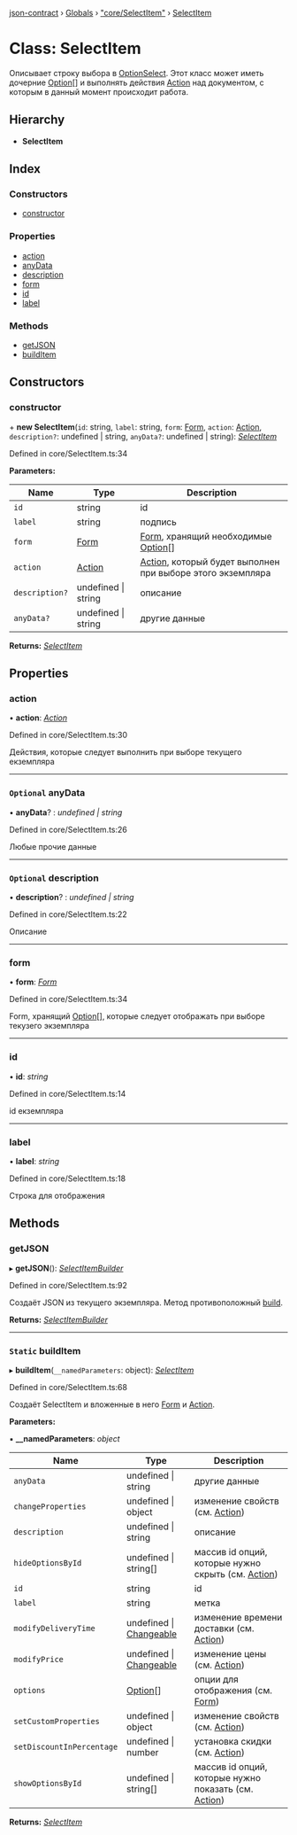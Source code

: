 [json-contract](../README.md) › [Globals](../globals.md) › ["core/SelectItem"](../modules/_core_selectitem_.md) › [SelectItem](_core_selectitem_.selectitem.md)

# Class: SelectItem

Описывает строку выбора в [OptionSelect](_core_optionselect_.optionselect.md). Этот класс может иметь дочерние [Option](_core_option_.option.md)[] и выполнять действия [Action](_core_action_.action.md) над
документом, с которым в данный момент происходит работа.

## Hierarchy

* **SelectItem**

## Index

### Constructors

* [constructor](_core_selectitem_.selectitem.md#constructor)

### Properties

* [action](_core_selectitem_.selectitem.md#action)
* [anyData](_core_selectitem_.selectitem.md#optional-anydata)
* [description](_core_selectitem_.selectitem.md#optional-description)
* [form](_core_selectitem_.selectitem.md#form)
* [id](_core_selectitem_.selectitem.md#id)
* [label](_core_selectitem_.selectitem.md#label)

### Methods

* [getJSON](_core_selectitem_.selectitem.md#getjson)
* [buildItem](_core_selectitem_.selectitem.md#static-builditem)

## Constructors

###  constructor

\+ **new SelectItem**(`id`: string, `label`: string, `form`: [Form](_core_form_.form.md), `action`: [Action](_core_action_.action.md), `description?`: undefined | string, `anyData?`: undefined | string): *[SelectItem](_core_selectitem_.selectitem.md)*

Defined in core/SelectItem.ts:34

**Parameters:**

Name | Type | Description |
------ | ------ | ------ |
`id` | string | id |
`label` | string | подпись |
`form` | [Form](_core_form_.form.md) | [Form](_core_form_.form.md), хранящий необходимые [Option](_core_option_.option.md)[] |
`action` | [Action](_core_action_.action.md) | [Action](_core_action_.action.md), который будет выполнен при выборе этого экземпляра |
`description?` | undefined &#124; string | описание |
`anyData?` | undefined &#124; string | другие данные  |

**Returns:** *[SelectItem](_core_selectitem_.selectitem.md)*

## Properties

###  action

• **action**: *[Action](_core_action_.action.md)*

Defined in core/SelectItem.ts:30

Действия, которые следует выполнить при выборе текущего екземпляра

___

### `Optional` anyData

• **anyData**? : *undefined | string*

Defined in core/SelectItem.ts:26

Любые прочие данные

___

### `Optional` description

• **description**? : *undefined | string*

Defined in core/SelectItem.ts:22

Описание

___

###  form

• **form**: *[Form](_core_form_.form.md)*

Defined in core/SelectItem.ts:34

Form, хранящий [Option](_core_option_.option.md)[], которые следует отображать при выборе текузего экземпляра

___

###  id

• **id**: *string*

Defined in core/SelectItem.ts:14

id екземпляра

___

###  label

• **label**: *string*

Defined in core/SelectItem.ts:18

Строка для отображения

## Methods

###  getJSON

▸ **getJSON**(): *[SelectItemBuilder](../interfaces/_core_selectitem_.selectitembuilder.md)*

Defined in core/SelectItem.ts:92

Создаёт JSON из текущего экземпляра. Метод противоположный [build](_core_form_.form.md#static-protected-build).

**Returns:** *[SelectItemBuilder](../interfaces/_core_selectitem_.selectitembuilder.md)*

___

### `Static` buildItem

▸ **buildItem**(`__namedParameters`: object): *[SelectItem](_core_selectitem_.selectitem.md)*

Defined in core/SelectItem.ts:68

Создаёт SelectItem и вложенные в него [Form](_core_form_.form.md) и [Action](_core_action_.action.md).

**Parameters:**

▪ **__namedParameters**: *object*

Name | Type | Description |
------ | ------ | ------ |
`anyData` | undefined &#124; string | другие данные  |
`changeProperties` | undefined &#124; object | изменение свойств (см. [Action](_core_action_.action.md)) |
`description` | undefined &#124; string | описание |
`hideOptionsById` | undefined &#124; string[] | массив id опций, которые нужно скрыть (см. [Action](_core_action_.action.md)) |
`id` | string | id |
`label` | string | метка |
`modifyDeliveryTime` | undefined &#124; [Changeable](_core_changeable_.changeable.md) | изменение времени доставки (см. [Action](_core_action_.action.md)) |
`modifyPrice` | undefined &#124; [Changeable](_core_changeable_.changeable.md) | изменение цены (см. [Action](_core_action_.action.md)) |
`options` | [Option](_core_option_.option.md)[] | опции для отображения (см. [Form](_core_form_.form.md)) |
`setCustomProperties` | undefined &#124; object | изменение свойств (см. [Action](_core_action_.action.md)) |
`setDiscountInPercentage` | undefined &#124; number | установка скидки (см. [Action](_core_action_.action.md)) |
`showOptionsById` | undefined &#124; string[] | массив id опций, которые нужно показать (см. [Action](_core_action_.action.md)) |

**Returns:** *[SelectItem](_core_selectitem_.selectitem.md)*
